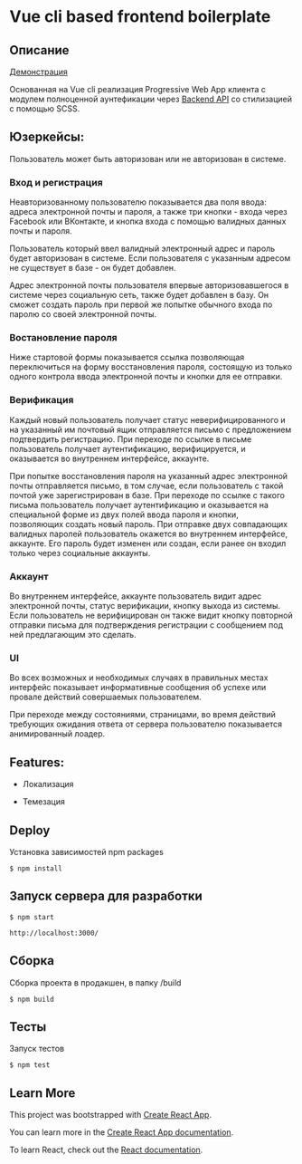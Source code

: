 Vue cli based frontend boilerplate
==================================

Описание
--------

[Демонстрация](https://vue-auth.kafedra.org/)

Основанная на Vue cli реализация Progressive Web App клиента с модулем полноценной аунтефикации через [Backend API](https://github.com/ushliypakostnik/express-auth) со стилизацией c помощью SCSS.


Юзеркейсы:
----------

Пользователь может быть авторизован или не авторизован в системе.


### Вход и регистрация

Неавторизованному пользователю показывается два поля ввода: адреса электронной почты и пароля, а также три кнопки - входа через Facebook или ВКонтакте, и кнопка входа с помощью валидных данных почты и пароля.

Пользователь который ввел валидный электронный адрес и пароль будет авторизован в системе. Если пользователя с указанным адресом не существует в базе - он будет добавлен.

Адрес электронной почты пользователя впервые авторизовавшегося в системе через социальную сеть, также будет добавлен в базу. Он сможет создать пароль при первой же попытке обычного входа по паролю со своей электронной почты.


### Востановление пароля

Ниже стартовой формы показывается ссылка позволяющая переключиться на форму восстановления пароля, состоящую из только одного контрола ввода электронной почты и кнопки для ее отправки.


### Верификация

Каждый новый пользователь получает статус неверифицированного и на указанный им почтовый ящик отправляется письмо с предложением подтвердить регистрацию. При переходе по ссылке в письме пользователь получает аутентификацию, верифицируется, и оказывается во внутреннем интерфейсе, аккаунте.

При попытке восстановления пароля на указанный адрес электронной почты отправляется письмо, в том случае, если пользователь с такой почтой уже зарегистрирован в базе. При переходе по ссылке с такого письма пользователь получает аутентификацию и оказывается на специальной форме из двух полей ввода пароля и кнопки, позволяющих создать новый пароль. При отправке двух совпадающих валидных паролей пользователь окажется во внутреннем интерфейсе, аккаунте. Его пароль будет изменен или создан, если ранее он входил только через социальные аккаунты.


### Аккаунт

Во внутреннем интерфейсе, аккаунте пользователь видит адрес электронной почты, статус верификации, кнопку выхода из системы. Если пользователь не верифицирован он также видит кнопку повторной отправки письма для подтверждения регистрации с сообщением под ней предлагающим это сделать.


### UI

Во всех возможных и необходимых случаях в правильных местах интерфейс показывает информативные сообщения об успехе или провале действий совершаемых пользователем.

При переходе между состояниями, страницами, во время действий требующих ожидания ответа от сервера пользователю показывается анимированный лоадер.


Features:
---------

* Локализация

* Темезация


Deploy
------

Установка зависимостей npm packages

    $ npm install

Запуск сервера для разработки
-----------------------------

    $ npm start

    http://localhost:3000/

Cборка
------

Сборка проекта в продакшен, в папку /build

    $ npm build

Тесты
-----

Запуск тестов

    $ npm test



## Learn More

This project was bootstrapped with [Create React App](https://github.com/facebook/create-react-app).

You can learn more in the [Create React App documentation](https://facebook.github.io/create-react-app/docs/getting-started).

To learn React, check out the [React documentation](https://reactjs.org/).

